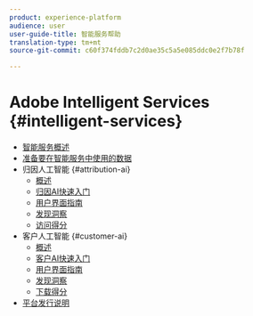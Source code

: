 ```yaml
---
product: experience-platform
audience: user
user-guide-title: 智能服务帮助
translation-type: tm+mt
source-git-commit: c60f374fddb7c2d0ae35c5a5e085ddc0e2f7b78f

---
```



# Adobe Intelligent Services {#intelligent-services}

* [智能服务概述](home.md)
* [准备要在智能服务中使用的数据](data-preparation.md)
* 归因人工智能 {#attribution-ai}
   * [概述](attribution-ai/overview.md)
   * [归因AI快速入门](attribution-ai/getting-started.md)
   * [用户界面指南](attribution-ai/user-guide.md)
   * [发现洞察](attribution-ai/discover-insights.md)
   * [访问得分](attribution-ai/download-scores.md)
* 客户人工智能 {#customer-ai}
   * [概述](customer-ai/overview.md)
   * [客户AI快速入门](customer-ai/getting-started.md)
   * [用户界面指南](customer-ai/user-guide.md)
   * [发现洞察](customer-ai/discover-insights.md)
   * [下载得分](customer-ai/download-scores.md)
* [平台发行说明](https://www.adobe.com/go/platform-release-notes-en)
